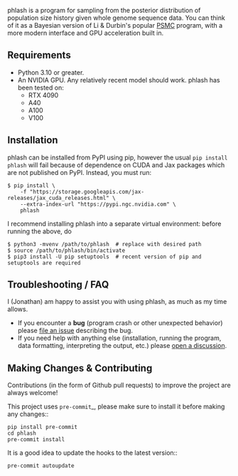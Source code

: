 phlash is a program for sampling from the posterior distribution of population size
history given whole genome sequence data. You can think of it as a Bayesian version
of Li & Durbin's popular [PSMC](https://github.com/lh3/psmc) program, with a more
modern interface and GPU acceleration built in.

## Requirements

- Python 3.10 or greater.
- An NVIDIA GPU. Any relatively recent model should work. phlash has been tested on:
    - RTX 4090
    - A40
    - A100
    - V100

## Installation

phlash can be installed from PyPI using pip, however the usual `pip install phlash`
will fail because of dependence on CUDA and Jax packages which are not published on
PyPI. Instead, you must run:

```
$ pip install \
    -f "https://storage.googleapis.com/jax-releases/jax_cuda_releases.html" \
    --extra-index-url "https://pypi.ngc.nvidia.com" \
    phlash
```

I recommend installing phlash into a separate virtual environment: before running the
above, do

```
$ python3 -mvenv /path/to/phlash  # replace with desired path
$ source /path/to/phlash/bin/activate
$ pip3 install -U pip setuptools  # recent version of pip and setuptools are required
```

## Troubleshooting / FAQ

I (Jonathan) am happy to assist you with using phlash, as much as my time allows.

- If you encounter a **bug** (program crash or other unexpected behavior) please
[file an issue](https://github.com/jthlab/phlash/issues/new) describing the bug.
- If you need help with anything else (installation, running the program, data
formatting, interpreting the output, etc.) please
[open a discussion](https://github.com/jthlab/phlash/discussions/new?category=q-a).

## Making Changes & Contributing

Contributions (in the form of Github pull requests) to improve the project are always welcome!

This project uses `pre-commit`_, please make sure to install it before making any
changes::

    pip install pre-commit
    cd phlash
    pre-commit install

It is a good idea to update the hooks to the latest version::

    pre-commit autoupdate
